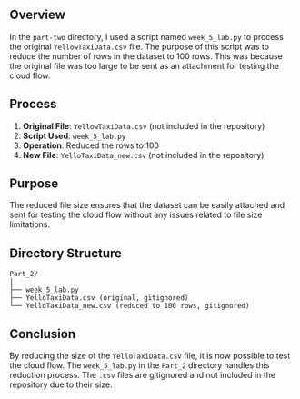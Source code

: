 ## Overview
In the `part-two` directory, I used a script named `week_5_lab.py` to process the original `YellowTaxiData.csv` file. The purpose of this script was to reduce the number of rows in the dataset to 100 rows. This was because the original file was too large to be sent as an attachment for testing the cloud flow.

## Process
1. **Original File**: `YellowTaxiData.csv` (not included in the repository)
2. **Script Used**: `week_5_lab.py`
3. **Operation**: Reduced the rows to 100
4. **New File**: `YelloTaxiData_new.csv` (not included in the repository)

## Purpose
The reduced file size ensures that the dataset can be easily attached and sent for testing the cloud flow without any issues related to file size limitations.

## Directory Structure
```
Part_2/
│
├── week_5_lab.py
├── YelloTaxiData.csv (original, gitignored)
└── YelloTaxiData_new.csv (reduced to 100 rows, gitignored)
```
## Conclusion
By reducing the size of the `YelloTaxiData.csv` file, it is now possible to test the cloud flow. The `week_5_lab.py` in the `Part_2` directory handles this reduction process. The `.csv` files are gitignored and not included in the repository due to their size.